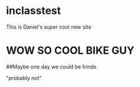# inclasstest

This is Daniel's super cool new site

# WOW SO COOL BIKE GUY
##Maybe one day we could be frinds

"probably not"
